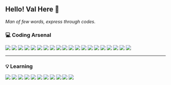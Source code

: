 ## Hello! Val Here 👋

<em>Man of few words, express through codes.</em>

### 💻 Coding Arsenal
  [<img src="https://img.shields.io/badge/-Linux-FCC624?style=flat-square&logo=Linux&logoColor=white"/>]()
  [<img src="https://img.shields.io/badge/-VSCode-007ACC?style=flat-square&logo=Visual%20Studio%20Code&logoColor=white"/>](https://code.visualstudio.com)
  [<img src="https://img.shields.io/badge/-Git-F05032?style=flat-square&logo=Git&logoColor=white"/>](https://git-scm.com)
  [<img src="https://img.shields.io/badge/-Github-181717?style=flat-square&logo=GitHub&logoColor=white"/>](https://github.com)
  [<img src="https://img.shields.io/badge/-Bitbucket-0052CC?style=flat-square&logo=Bitbucket&logoColor=white"/>](https://bitbucket.org)
  [<img src="https://img.shields.io/badge/-Laragon-0E83CD?style=flat-square&logo=Laragon&logoColor=white"/>](https://laragon.org)
  [<img src="https://img.shields.io/badge/-PHP-777BB4?style=flat-square&logo=PHP&logoColor=white"/>](https://php.net)
  [<img src="https://img.shields.io/badge/-PHP Composer-885630?style=flat-square&logo=Composer&logoColor=white"/>](https://getcomposer.org)
  [<img src="https://img.shields.io/badge/-Laravel-FF2D20?style=flat-square&logo=Laravel&logoColor=white"/>](https://laravel.com)
  [<img src="https://img.shields.io/badge/-NPM-CB3837?style=flat-square&logo=NPM&logoColor=white"/>](https://npmjs.com)
  [<img src="https://img.shields.io/badge/-HTML5-E34F26?style=flat-square&logo=HTML5&logoColor=white"/>]()
  [<img src="https://img.shields.io/badge/-CSS3-1572B6?style=flat-square&logo=CSS3&logoColor=white"/>]()
  [<img src="https://img.shields.io/badge/-JavaScript-F7DF1E?style=flat-square&logo=JavaScript&logoColor=white"/>]()
  [<img src="https://img.shields.io/badge/-Tailwind CSS-06B6D4?style=flat-square&logo=Tailwind CSS&logoColor=white"/>](https://tailwindcss.com)
  [<img src="https://img.shields.io/badge/-jQuery-0769AD?style=flat-square&logo=jQuery&logoColor=white"/>](https://jquery.com)
  [<img src="https://img.shields.io/badge/-Vue.js-4FC08D?style=flat-square&logo=Vue.js&logoColor=white"/>](https://vuejs.org)
  [<img src="https://img.shields.io/badge/-ElectronJs-47848F?style=flat-square&logo=Electron&logoColor=white"/>](https://electronjs.org)
  [<img src="https://img.shields.io/badge/-IonicJs-3880FF?style=flat-square&logo=Ionic&logoColor=white"/>](https://ionicframework.com)
  [<img src="https://img.shields.io/badge/-CapacitorJs-119EFF?style=flat-square&logo=Capacitor&logoColor=white"/>](https://capacitorjs.com)
  [<img src="https://img.shields.io/badge/-InertiaJs-9553E9?style=flat-square&logo=Inertia&logoColor=white"/>](https://inertiajs.com)

___

### 💡 Learning
  [<img src="https://img.shields.io/badge/-Python-3776AB?style=flat-square&logo=Python&logoColor=white"/>](https://python.org)
  [<img src="https://img.shields.io/badge/-Rust-000000?style=flat-square&logo=Rust&logoColor=white"/>](https://www.rust-lang.org)
  [<img src="https://img.shields.io/badge/-Tauri-FFC131?style=flat-square&logo=Tauri&logoColor=white"/>](https://tauri.app)
  [<img src="https://img.shields.io/badge/-VLang-5D87BF?style=flat-square&logo=v&logoColor=white"/>](https://vlang.io)
  [<img src="https://img.shields.io/badge/-TypeScript-3178C6?style=flat-square&logo=TypeScript&logoColor=white"/>](https://www.typescriptlang.org)
  [<img src="https://img.shields.io/badge/-Docker-2496ED?style=flat-square&logo=Docker&logoColor=white"/>](https://www.docker.com)
  [<img src="https://img.shields.io/badge/-Portainer-13BEF9?style=flat-square&logo=portainer&logoColor=white"/>](https://www.portainer.io)
  [<img src="https://img.shields.io/badge/-Flutter-02569B?style=flat-square&logo=Flutter&logoColor=white"/>](https://flutter.dev)
  [<img src="https://img.shields.io/badge/-ReactJs-61DAFB?style=flat-square&logo=react&logoColor=white"/>](https://react.dev/)
  [<img src="https://img.shields.io/badge/-Web3.js-F16822?style=flat-square&logo=Web3.js&logoColor=white"/>](https://web3js.org)
  [<img src="https://img.shields.io/badge/-Godot-478CBF?style=flat-square&logo=godotengine&logoColor=white"/>](https://godotengine.org/)

